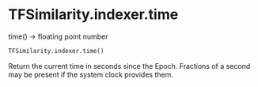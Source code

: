 # TFSimilarity.indexer.time






time() -> floating point number

```python
TFSimilarity.indexer.time()
```



<!-- Placeholder for "Used in" -->

Return the current time in seconds since the Epoch.
Fractions of a second may be present if the system clock provides them.